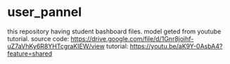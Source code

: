 # user_pannel
this repository having student bashboard files.
model geted from youtube tutorial.
source code: https://drive.google.com/file/d/1Gnr8joihf-uZ7aVhKy6R8YHTcgraKIEW/view
tutorial: https://youtu.be/aK9Y-0AsbA4?feature=shared
